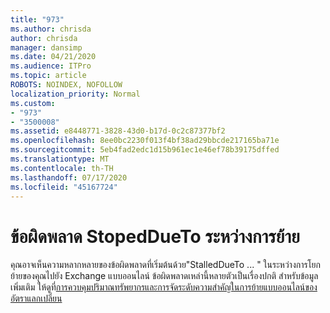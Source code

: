 ```yaml
---
title: "973"
ms.author: chrisda
author: chrisda
manager: dansimp
ms.date: 04/21/2020
ms.audience: ITPro
ms.topic: article
ROBOTS: NOINDEX, NOFOLLOW
localization_priority: Normal
ms.custom:
- "973"
- "3500008"
ms.assetid: e8448771-3828-43d0-b17d-0c2c87377bf2
ms.openlocfilehash: 8ee0bc2230f013f4bf38ad29bbcde217165ba71e
ms.sourcegitcommit: 5eb4fad2edc1d15b961ec1e46ef78b39175dffed
ms.translationtype: MT
ms.contentlocale: th-TH
ms.lasthandoff: 07/17/2020
ms.locfileid: "45167724"
---
```

# <a name="stalleddueto-errors-during-migration"></a>ข้อผิดพลาด StopedDueTo ระหว่างการย้าย

คุณอาจเห็นความหลากหลายของข้อผิดพลาดที่เริ่มต้นด้วย"StalledDueTo ... " ในระหว่างการโยกย้ายของคุณไปยัง Exchange แบบออนไลน์ ข้อผิดพลาดเหล่านี้หลายตัวเป็นเรื่องปกติ สําหรับข้อมูลเพิ่มเติม ให้ดูที่[การควบคุมปริมาณทรัพยากรและการจัดระดับความสําคัญในการย้ายแบบออนไลน์ของอัตราแลกเปลี่ยน](https://techcommunity.microsoft.com/t5/exchange-team-blog/resource-based-throttling-and-prioritization-in-exchange-online/ba-p/608020)
